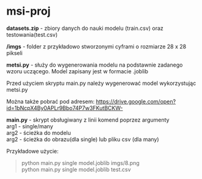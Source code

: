 # msi-proj

**datasets.zip** - zbiory danych do nauki modelu (train.csv) oraz testowania(test.csv)  

**/imgs** - folder z przykładowo stworzonymi cyframi o rozmiarze 28 x 28 pikseli  

**metsi.py** - służy do wygenerowania modelu na podstawnie zadanego wzoru uczącego. Model zapisany jest w formacie .joblib  

Przed użyciem skryptu main.py należy wygenerować model wykorzystując metsi.py  

Można także pobrać pod adresem: https://drive.google.com/open?id=1bNcpX4By0APLr9Bbo74P7w3FKutBCKW-

**main.py** - skrypt obsługiwany z linii komend poprzez argumenty  
arg1 - single/many  
arg2 - ścieżka do modelu  
arg2 - ścieżka do obrazu(dla single) lub pliku csv (dla many)  

Przykładowe użycie:  
> python main.py single model.joblib imgs/8.png  
> python main.py single model.joblib test.csv
